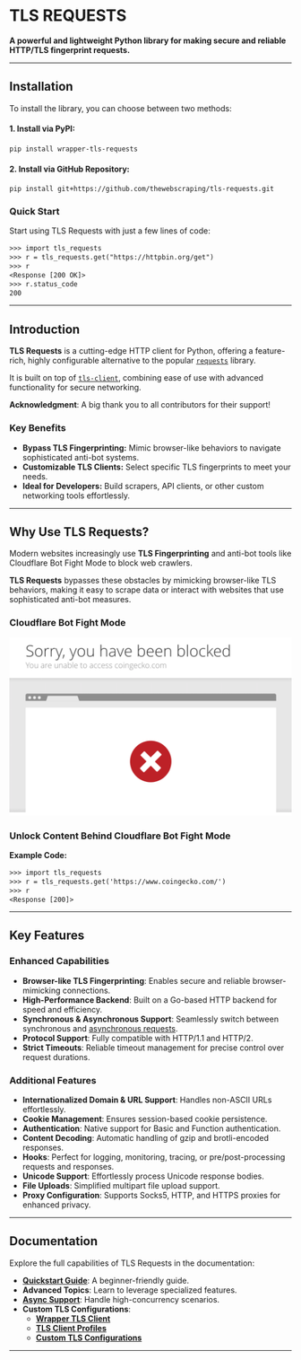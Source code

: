 # TLS REQUESTS
**A powerful and lightweight Python library for making secure and reliable HTTP/TLS fingerprint requests.**

* * *

**Installation**
----------------

To install the library, you can choose between two methods:

#### **1\. Install via PyPI:**

```shell
pip install wrapper-tls-requests
```

#### **2\. Install via GitHub Repository:**

```shell
pip install git+https://github.com/thewebscraping/tls-requests.git
```

### Quick Start

Start using TLS Requests with just a few lines of code:

```pycon
>>> import tls_requests
>>> r = tls_requests.get("https://httpbin.org/get")
>>> r
<Response [200 OK]>
>>> r.status_code
200
```

* * *

**Introduction**
----------------

**TLS Requests** is a cutting-edge HTTP client for Python, offering a feature-rich, highly configurable alternative to the popular [`requests`](https://github.com/psf/requests) library.

It is built on top of [`tls-client`](https://github.com/bogdanfinn/tls-client), combining ease of use with advanced functionality for secure networking.

**Acknowledgment**: A big thank you to all contributors for their support!

### **Key Benefits**

*   **Bypass TLS Fingerprinting:** Mimic browser-like behaviors to navigate sophisticated anti-bot systems.
*   **Customizable TLS Clients:** Select specific TLS fingerprints to meet your needs.
*   **Ideal for Developers:** Build scrapers, API clients, or other custom networking tools effortlessly.

* * *

**Why Use TLS Requests?**
-------------------------

Modern websites increasingly use **TLS Fingerprinting** and anti-bot tools like Cloudflare Bot Fight Mode to block web crawlers.

**TLS Requests** bypasses these obstacles by mimicking browser-like TLS behaviors, making it easy to scrape data or interact with websites that use sophisticated anti-bot measures.

### Cloudflare Bot Fight Mode
![coingecko.png](static/coingecko.png)

### Unlock Content Behind Cloudflare Bot Fight Mode

**Example Code:**

```pycon
>>> import tls_requests
>>> r = tls_requests.get('https://www.coingecko.com/')
>>> r
<Response [200]>
```
* * *

**Key Features**
----------------

### **Enhanced Capabilities**

*   **Browser-like TLS Fingerprinting**: Enables secure and reliable browser-mimicking connections.
*   **High-Performance Backend**: Built on a Go-based HTTP backend for speed and efficiency.
*   **Synchronous & Asynchronous Support**: Seamlessly switch between synchronous and [asynchronous requests](advanced/async_client).
*   **Protocol Support**: Fully compatible with HTTP/1.1 and HTTP/2.
*   **Strict Timeouts**: Reliable timeout management for precise control over request durations.

### **Additional Features**

*   **Internationalized Domain & URL Support**: Handles non-ASCII URLs effortlessly.
*   **Cookie Management**: Ensures session-based cookie persistence.
*   **Authentication**: Native support for Basic and Function authentication.
*   **Content Decoding**: Automatic handling of gzip and brotli-encoded responses.
*   **Hooks**: Perfect for logging, monitoring, tracing, or pre/post-processing requests and responses.
*   **Unicode Support**: Effortlessly process Unicode response bodies.
*   **File Uploads**: Simplified multipart file upload support.
*   **Proxy Configuration**: Supports Socks5, HTTP, and HTTPS proxies for enhanced privacy.

* * *

**Documentation**
-----------------

Explore the full capabilities of TLS Requests in the documentation:

*   **[Quickstart Guide](quickstart.md)**: A beginner-friendly guide.
*   **Advanced Topics**: Learn to leverage specialized features.
*   **[Async Support](advanced/async_client)**: Handle high-concurrency scenarios.
*   **Custom TLS Configurations**:
    *   **[Wrapper TLS Client](tls/index)**
    *   **[TLS Client Profiles](tls/profiles)**
    *   **[Custom TLS Configurations](tls/configuration)**

* * *
